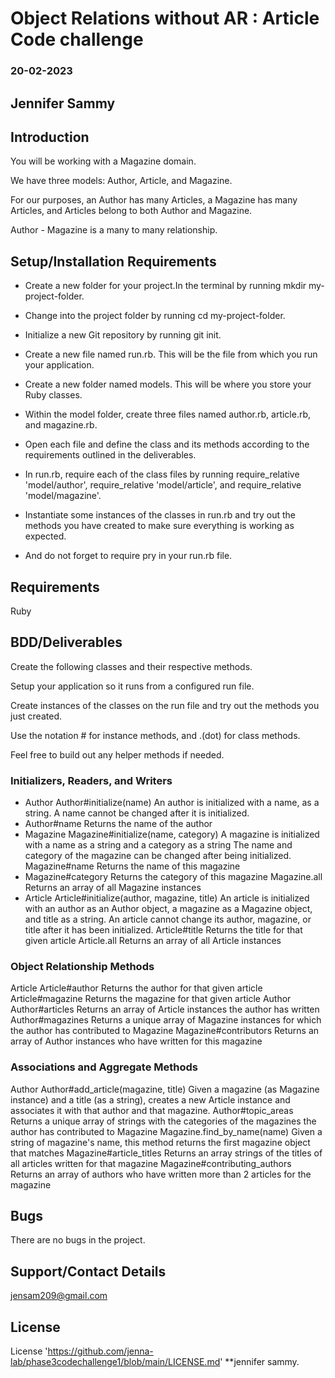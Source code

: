 # Object Relations without AR : Article Code challenge
### 20-02-2023
## Jennifer Sammy

## Introduction
 You will be working with a Magazine domain.

We have three models: Author, Article, and Magazine.

For our purposes, an Author has many Articles, a Magazine has many Articles, and Articles belong to both Author and Magazine.

Author - Magazine is a many to many relationship.

## Setup/Installation Requirements
   - Create a new folder for your project.In the terminal by running mkdir my-project-folder.

   - Change into the project folder by running cd my-project-folder.

   - Initialize a new Git repository by running git init.

   - Create a new file named run.rb. This will be the file from which you run your application.

   - Create a new folder named models. This will be where you store your Ruby classes.

   - Within the model folder, create three files named author.rb, article.rb, and magazine.rb. 

   - Open each file and define the class and its methods according to the requirements outlined in the deliverables.

   - In run.rb, require each of the class files by running require_relative 'model/author', require_relative 'model/article', and require_relative 'model/magazine'.

   - Instantiate some instances of the classes in run.rb and try out the methods you have created to make sure everything is working as expected.
   - And do not forget to require pry in your run.rb file.


## Requirements
Ruby

## BDD/Deliverables
Create the following classes and their respective methods.

Setup your application so it runs from a configured run file. 

Create instances of the classes on the run file and try out the methods you just created.

Use the notation # for instance methods, and .(dot) for class methods.

Feel free to build out any helper methods if needed.

 

### Initializers, Readers, and Writers
- Author
Author#initialize(name)
An author is initialized with a name, as a string.
A name cannot be changed after it is initialized.
- Author#name
Returns the name of the author
- Magazine
Magazine#initialize(name, category)
A magazine is initialized with a name as a string and a category as a string
The name and category of the magazine can be changed after being initialized.
 Magazine#name
Returns the name of this magazine
- Magazine#category
Returns the category of this magazine
Magazine.all
Returns an array of all Magazine instances
- Article
Article#initialize(author, magazine, title)
An article is initialized with an author as an Author object, a magazine as a Magazine object, and title as a string.
An article cannot change its author, magazine, or title after it has been initialized.
Article#title
Returns the title for that given article
Article.all
Returns an array of all Article instances
 

### Object Relationship Methods
Article
Article#author
Returns the author for that given article
Article#magazine
Returns the magazine for that given article
Author
Author#articles
Returns an array of Article instances the author has written
Author#magazines
Returns a unique array of Magazine instances for which the author has contributed to
Magazine
Magazine#contributors
Returns an array of Author instances who have written for this magazine
 

### Associations and Aggregate Methods
Author
Author#add_article(magazine, title)
Given a magazine (as Magazine instance) and a title (as a string), creates a new Article instance and associates it with that author and that magazine.
Author#topic_areas
Returns a unique array of strings with the categories of the magazines the author has contributed to
Magazine
Magazine.find_by_name(name)
Given a string of magazine's name, this method returns the first magazine object that matches
Magazine#article_titles
Returns an array strings of the titles of all articles written for that magazine
Magazine#contributing_authors
Returns an array of authors who have written more than 2 articles for the magazine

## Bugs
There are no bugs in the project.

## Support/Contact Details
jensam209@gmail.com

## License
License 'https://github.com/jenna-lab/phase3codechallenge1/blob/main/LICENSE.md' **jennifer sammy.
